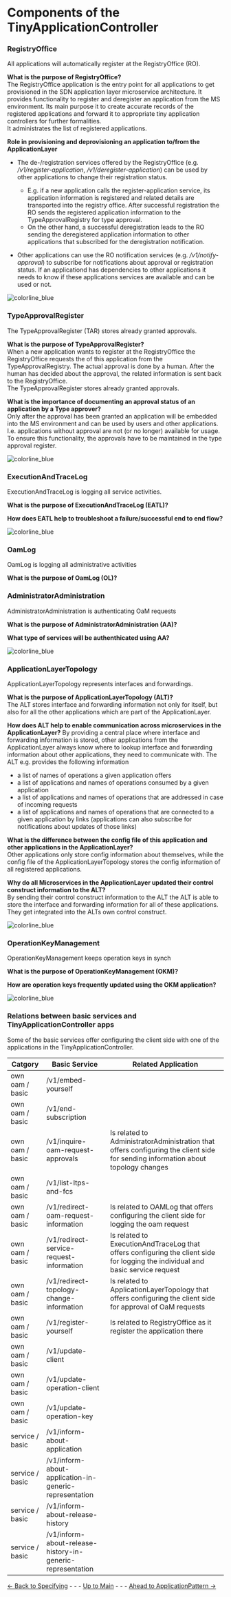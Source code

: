 # Components of the TinyApplicationController

### RegistryOffice
All applications will automatically register at the RegistryOffice (RO).

**What is the purpose of RegistryOffice?**  
The RegistryOffice application is the entry point for all applications to get provisioned in the SDN application layer microservice architecture. It provides functionality to register and deregister an application from the MS environment. Its main purpose it to create accurate records of the registered applications and forward it to appropriate tiny application controllers for further formalities.  
It administrates the list of registered applications.

**Role in provisioning and deprovisioning an application to/from the ApplicationLayer**  
* The de-/registration services offered by the RegistryOffice (e.g. */v1/register-application*, */v1/deregister-application*) can be used by other applications to change their registration status. 
    * E.g. if a new application calls the register-application service, its application information is registered and related details are transported into the registry office. After successful registration the RO sends the registered application information to the TypeApprovalRegistry for type approval. 
    * On the other hand, a successful deregistration leads to the RO sending the deregistered application information to other applications that subscribed for the deregistration notification.  

* Other applications can use the RO notification services (e.g. */v1/notify-approval*) to subscribe for notifications about approval or registration status. If an applicationd has dependencies to other applications it needs to know if these applications services are available and can be used or not.

![colorline_blue](https://user-images.githubusercontent.com/57349523/154715704-2e1a7c51-17c2-47af-a46a-85bd613f4a53.jpg)

### TypeApprovalRegister
The TypeApprovalRegister (TAR) stores already granted approvals.

**What is the purpose of TypeApprovalRegister?**  
When a new application wants to register at the RegistryOffice the RegistryOffice requests the of this application from the TypeApprovalRegistry. 
The actual approval is done by a human. After the human has decided about the approval, the related information is sent back to the RegistryOffice.  
The TypeApprovalRegister stores already granted approvals.

**What is the importance of documenting an approval status of an application by a Type approver?**  
Only after the approval has been granted an application will be embedded into the MS environment and can be used by users and other applications. 
I.e. applications without approval are not (or no longer) available for usage. To ensure this functionality, the approvals have to be maintained 
in the type approval register.


![colorline_blue](https://user-images.githubusercontent.com/57349523/154715704-2e1a7c51-17c2-47af-a46a-85bd613f4a53.jpg)

### ExecutionAndTraceLog
ExecutionAndTraceLog is logging all service activities.


**What is the purpose of ExecutionAndTraceLog (EATL)?**  

**How does EATL help to troubleshoot a failure/successful end to end flow?**  


![colorline_blue](https://user-images.githubusercontent.com/57349523/154715704-2e1a7c51-17c2-47af-a46a-85bd613f4a53.jpg)

### OamLog
OamLog is logging all administrative activities

**What is the purpose of OamLog (OL)?**  

### AdministratorAdministration
AdministratorAdministration is authenticating OaM requests

**What is the purpose of AdministratorAdministration (AA)?**  

**What type of services will be authenthicated using AA?**  



![colorline_blue](https://user-images.githubusercontent.com/57349523/154715704-2e1a7c51-17c2-47af-a46a-85bd613f4a53.jpg)


### ApplicationLayerTopology
ApplicationLayerTopology represents interfaces and forwardings.

**What is the purpose of ApplicationLayerTopology (ALT)?**  
The ALT stores interface and forwarding information not only for itself, but also for all the other applications which are part of the ApplicationLayer. 

**How does ALT help to enable communication across microservices in the ApplicationLayer?**
By providing a central place where interface and forwarding information is stored, other applications from the ApplicationLayer always know where to lookup interface and forwarding information about other applications, they need to communicate with. The ALT e.g. provides the following information  
* a list of names of operations a given application offers
* a list of applications and names of operations consumed by a given application
* a list of applications and names of operations that are addressed in case of incoming requests
* a list of applications and names of operations that are connected to a given application by links (applications can also subscribe for notifications about updates of those links)

**What is the difference between the config file of this application and other applications in the ApplicationLayer?**  
Other applications only store config information about themselves, while the config file of the ApplicationLayerTopology stores the config information of all registered applications. 

**Why do all Microservices in the ApplicationLayer updated their control construct information to the ALT?**  
By sending their control construct information to the ALT the ALT is able to store the interface and forwarding information for all of these applications. They get integrated into the ALTs own control construct.

![colorline_blue](https://user-images.githubusercontent.com/57349523/154715704-2e1a7c51-17c2-47af-a46a-85bd613f4a53.jpg)


### OperationKeyManagement
OperationKeyManagement keeps operation keys in synch

**What is the purpose of OperationKeyManagement (OKM)?**  

**How are operation keys frequently updated using the OKM application?**   


![colorline_blue](https://user-images.githubusercontent.com/57349523/154715704-2e1a7c51-17c2-47af-a46a-85bd613f4a53.jpg)

### Relations between basic services and TinyApplicationController apps

Some of the basic services offer configuring the client side with one of the applications in the TinyApplicationController.

| Catgory | Basic Service | Related Application |
| --- | --- | --- |
| own oam / basic | /v1/embed-yourself |  | 
| own oam / basic | /v1/end-subscription |  | 
| own oam / basic | /v1/inquire-oam-request-approvals | Is related to AdministratorAdministration that offers configuring the client side for sending information about topology changes | 
| own oam / basic | /v1/list-ltps-and-fcs |  | 
| own oam / basic | /v1/redirect-oam-request-information | Is related to OAMLog that offers configuring the client side for logging the oam request | 
| own oam / basic | /v1/redirect-service-request-information | Is related to ExecutionAndTraceLog that offers configuring the client side for logging the individual and basic service request | 
| own oam / basic | /v1/redirect-topology-change-information | Is related to ApplicationLayerTopology that offers configuring the client side for approval of OaM requests | 
| own oam / basic | /v1/register-yourself | Is related to RegistryOffice as it register the application there | 
| own oam / basic | /v1/update-client |  | 
| own oam / basic | /v1/update-operation-client |  | 
| own oam / basic | /v1/update-operation-key |  | 
| service / basic | /v1/inform-about-application |  | 
| service / basic | /v1/inform-about-application-in-generic-representation |  | 
| service / basic | /v1/inform-about-release-history |  | 
| service / basic | /v1/inform-about-release-history-in-generic-representation |  | 

[<- Back to Specifying](../SpecifyingApplications/SpecifyingApplications.md) - - - [Up to Main](../Main.md) - - - [Ahead to ApplicationPattern ->](../ElementsApplicationPattern/ElementsApplicationPattern.md)
